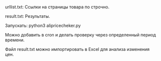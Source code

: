 urllist.txt: Ссылки на страницы товара по строчно.

result.txt: Результаты.

Запускать: python3 alipricecheker.py

Можно добавить в cron и делать проверку через определенный период времени.

Файл result.txt можно импортировать в Excel для анализа изменения цен.